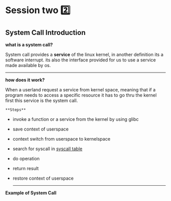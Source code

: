 # Session two 2️⃣
## System Call Introduction
  **what is a system call?**

  System call provides a **service** of the linux kernel, in another definition its a software interrupt. its also the interface provided for us to use a service made available by os.
  ___
   **how does it work?**

  When a userland request a service from kernel space, meaning that if a program needs to access a specific resource it has to go thru the kernel first
this service is the system call.

    **Steps**
- invoke a function or a service from the kernel by using glibc 
- save context of userspace 
- context switch from userspace to kernelspace
- search for syscall in [syscall table](https://filippo.io/linux-syscall-table/)
- do operation
- return result 
- restore context of userspace 

    ___
**Example of System Call**
```mermaid
 
    
    
    
  
